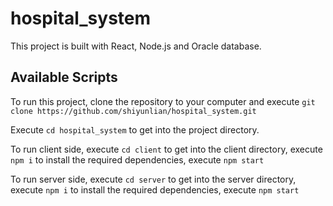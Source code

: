 # hospital_system

This project is built with React, Node.js and Oracle database.

## Available Scripts

To run this project, clone the repository to your computer and execute
`git clone https://github.com/shiyunlian/hospital_system.git`

Execute `cd hospital_system` to get into the project directory.

To run client side, execute `cd client` to get into the client directory, execute `npm i` to install the required dependencies, execute `npm start`

To run server side, execute `cd server` to get into the server directory, execute `npm i` to install the required dependencies, execute `npm start`
